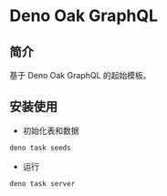 <h1>Deno Oak GraphQL</h1>

## 简介

基于 Deno Oak GraphQL 的起始模板。

## 安装使用

- 初始化表和数据

```bash
deno task seeds
```

- 运行

```bash
deno task server
```
